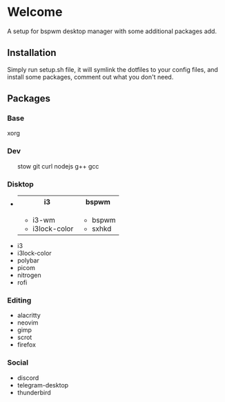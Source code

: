 # Welcome
A setup for bspwm desktop manager with some additional packages add.

## Installation
Simply run setup.sh file, it will symlink the dotfiles to your config files, and install some packages, comment out what you don't need.

## Packages

### Base
xorg

### Dev
<ul>
    </li>stow
    </li>git
    </li>curl
    </li>nodejs
    </li>g++
    </li>gcc
</ul>

### Disktop 
<ul>
    <li>
        <table>
            <tr>
                <th> i3
                <th> bspwm
            </tr>
            <tr>
                <td>
                    <ul>
                        <li> i3-wm
                        <li> i3lock-color
                    </ul>
                </td>
                <td> 
                    <ul>
                        <li> bspwm
                        <li> sxhkd
                    </ul>
                </td>
            </tr>
        </table>
    <li>i3
    <li>i3lock-color
    <li>polybar
    <li>picom
    <li>nitrogen
    <li>rofi
</ul>

### Editing
<ul>
    <li>alacritty
    <li>neovim
    <li>gimp
    <li>scrot
    <li>firefox 
</ul>

### Social
<ul>
    <li>discord
    <li>telegram-desktop
    <li>thunderbird
</ul>


